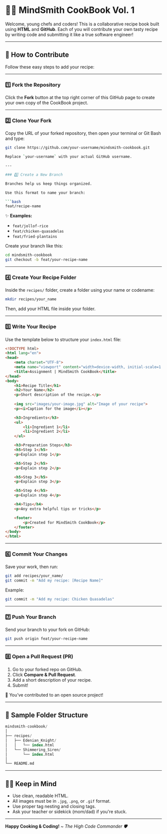 # 🧠🍳 MindSmith CookBook Vol. 1

Welcome, young chefs and coders! This is a collaborative recipe book built using **HTML** and **GitHub**. Each of you will contribute your own tasty recipe by writing code and submitting it like a true software engineer!

---

## 🚀 How to Contribute

Follow these easy steps to add your recipe:

---

### 1️⃣ Fork the Repository

Click the **Fork** button at the top right corner of this GitHub page to create your own copy of the CookBook project.

---

### 2️⃣ Clone Your Fork

Copy the URL of your forked repository, then open your terminal or Git Bash and type:

```bash
git clone https://github.com/your-username/mindsmith-cookbook.git

Replace `your-username` with your actual GitHub username.

---

### 3️⃣ Create a New Branch

Branches help us keep things organized.

Use this format to name your branch:

```bash
feat/recipe-name
```

✨ **Examples:**

* `feat/jollof-rice`
* `feat/chicken-quasadelas`
* `feat/fried-plantains`

Create your branch like this:

```bash
cd mindsmith-cookbook
git checkout -b feat/your-recipe-name
```

---

### 4️⃣ Create Your Recipe Folder

Inside the `recipes/` folder, create a folder using your name or codename:

```bash
mkdir recipes/your_name
```

Then, add your HTML file inside your folder.

---

### 5️⃣ Write Your Recipe

Use the template below to structure your `index.html` file:

```html
<!DOCTYPE html>
<html lang="en">
<head>
    <meta charset="UTF-8">
    <meta name="viewport" content="width=device-width, initial-scale=1.0">
    <title>Assignment | MindSmith CookBook</title>
</head>
<body>
    <h1>Recipe Title</h1>
    <h2>Your Name</h2>
    <p>Short description of the recipe.</p>
    
    <img src="images/your-image.jpg" alt="Image of your recipe">
    <p><i>Caption for the image</i></p>

    <h3>Ingredients</h3>
    <ul>
        <li>Ingredient 1</li>
        <li>Ingredient 2</li>
    </ul>

    <h3>Preparation Steps</h3>
    <h5>Step 1</h5>
    <p>Explain step 1</p>

    <h5>Step 2</h5>
    <p>Explain step 2</p>

    <h5>Step 3</h5>
    <p>Explain step 3</p>

    <h5>Step 4</h5>
    <p>Explain step 4</p>

    <h4>Tips</h4>
    <p>Any extra helpful tips or tricks</p>

    <footer>
        <p>Created for MindSmith CookBook</p>
    </footer>
</body>
</html>
```

---

### 6️⃣ Commit Your Changes

Save your work, then run:

```bash
git add recipes/your_name/
git commit -m "Add my recipe: [Recipe Name]"
```

Example:

```bash
git commit -m "Add my recipe: Chicken Quasadelas"
```

---

### 7️⃣ Push Your Branch

Send your branch to your fork on GitHub:

```bash
git push origin feat/your-recipe-name
```

---

### 8️⃣ Open a Pull Request (PR)

1. Go to your forked repo on GitHub.
2. Click **Compare & Pull Request**.
3. Add a short description of your recipe.
4. Submit!

🎉 You’ve contributed to an open source project!

---

## 📁 Sample Folder Structure

```sql
mindsmith-cookbook/
│
├── recipes/
│   ├── Edenian_Knight/
│   │   └── index.html
│   └── Shimmering_Siren/
│       └── index.html
│
└── README.md
```

---

## 🧑‍🍳 Keep in Mind

* Use clean, readable HTML.
* All images must be in `.jpg`, `.png`, or `.gif` format.
* Use proper tag nesting and closing tags.
* Ask your teacher or sidekick (mom/dad) if you're stuck.

---

**Happy Cooking & Coding!**
*\~ The High Code Commander 🛡️*
